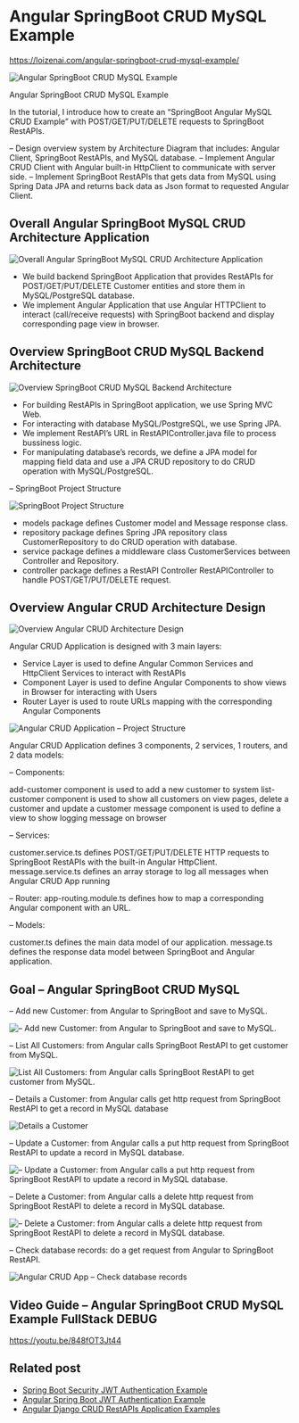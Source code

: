 # Angular SpringBoot CRUD MySQL Example

https://loizenai.com/angular-springboot-crud-mysql-example/

![Angular SpringBoot CRUD MySQL Example](https://loizenai.com/wp-content/uploads/2020/12/Angular-SpringBoot-CRUD-MySQL-Example.png)

Angular SpringBoot CRUD MySQL Example

 
In the tutorial, I introduce how to create an “SpringBoot Angular MySQL CRUD Example” with POST/GET/PUT/DELETE requests to SpringBoot RestAPIs.

– Design overview system by Architecture Diagram that includes: Angular Client, SpringBoot RestAPIs, and MySQL database.
– Implement Angular CRUD Client with Angular built-in HttpClient to communicate with server side.
– Implement SpringBoot RestAPIs that gets data from MySQL using Spring Data JPA and returns back data as Json format to requested Angular Client.

## Overall Angular SpringBoot MySQL CRUD Architecture Application

![Overall Angular SpringBoot MySQL CRUD Architecture Application](https://loizenai.com/wp-content/uploads/2020/06/Overall-Architecture-Angular-CRUD-Application-with-SpringBoot-Fullstack-Example.png)

- We build backend SpringBoot Application that provides RestAPIs for POST/GET/PUT/DELETE Customer entities and store them in MySQL/PostgreSQL database.
- We implement Angular Application that use Angular HTTPClient to interact (call/receive requests) with SpringBoot backend and display corresponding page view in browser.

## Overview SpringBoot CRUD MySQL Backend Architecture

![Overview SpringBoot CRUD MySQL Backend Architecture](https://loizenai.com/wp-content/uploads/2020/06/SpringBoot-RestAPIs-Backend-Architecture-Design.png)

- For building RestAPIs in SpringBoot application, we use Spring MVC Web.
- For interacting with database MySQL/PostgreSQL, we use Spring JPA.
- We implement RestAPI’s URL in RestAPIController.java file to process bussiness logic.
- For manipulating database’s records, we define a JPA model for mapping field data and use a JPA CRUD repository to do CRUD operation with MySQL/PostgreSQL.

– SpringBoot Project Structure

![SpringBoot Project Structure](https://loizenai.com/wp-content/uploads/2020/06/SpringBoot-Backend-Project-Structure.png)

- models package defines Customer model and Message response class.
- repository package defines Spring JPA repository class CustomerRepository to do CRUD operation with database.
- service package defines a middleware class CustomerServices between Controller and Repository.
- controller package defines a RestAPI Controller RestAPIController to handle POST/GET/PUT/DELETE request.

## Overview Angular CRUD Architecture Design

![Overview Angular CRUD Architecture Design](https://loizenai.com/wp-content/uploads/2020/06/Angular-CRUD-Application-Frontend-Design-Architecture.png)

Angular CRUD Application is designed with 3 main layers:

- Service Layer is used to define Angular Common Services and HttpClient Services to interact with RestAPIs
- Component Layer is used to define Angular Components to show views in Browser for interacting with Users
- Router Layer is used to route URLs mapping with the corresponding Angular Components

![Angular CRUD Application – Project Structure](https://loizenai.com/wp-content/uploads/2020/06/Angular-CRUD-Application-Project-Structure-1.png)

Angular CRUD Application defines 3 components, 2 services, 1 routers, and 2 data models:

– Components:

add-customer component is used to add a new customer to system
list-customer component is used to show all customers on view pages, delete a customer and update a customer
message component is used to define a view to show logging message on browser

– Services:

customer.service.ts defines POST/GET/PUT/DELETE HTTP requests to SpringBoot RestAPIs with the built-in Angular HttpClient.
message.service.ts defines an array storage to log all messages when Angular CRUD App running

– Router: app-routing.module.ts defines how to map a corresponding Angular component with an URL.

– Models:

customer.ts defines the main data model of our application.
message.ts defines the response data model between SpringBoot and Angular application.

## Goal – Angular SpringBoot CRUD MySQL

– Add new Customer: from Angular to SpringBoot and save to MySQL.

![– Add new Customer: from Angular to SpringBoot and save to MySQL.](https://loizenai.com/wp-content/uploads/2020/06/Angular-CRUD-App-Add-new-customers.png)

– List All Customers: from Angular calls SpringBoot RestAPI to get customer from MySQL.

![List All Customers: from Angular calls SpringBoot RestAPI to get customer from MySQL.](https://loizenai.com/wp-content/uploads/2020/06/Angular-CRUD-Application-List-All-Customer.png)


– Details a Customer: from Angular calls get http request from SpringBoot RestAPI to get a record in MySQL database

![Details a Customer](https://loizenai.com/wp-content/uploads/2020/06/Angular-CRUD-App-Details-a-Customer.png)

– Update a Customer: from Angular calls a put http request from SpringBoot RestAPI to update a record in MySQL database.

![– Update a Customer: from Angular calls a put http request from SpringBoot RestAPI to update a record in MySQL database.](https://loizenai.com/wp-content/uploads/2020/06/Angular-CRUD-Application-Update-a-Customer.png)

– Delete a Customer: from Angular calls a delete http request from SpringBoot RestAPI to delete a record in MySQL database.

![– Delete a Customer: from Angular calls a delete http request from SpringBoot RestAPI to delete a record in MySQL database.](https://loizenai.com/wp-content/uploads/2020/06/Angular-CRUD-App-Delete-a-Customer-successfully.png)

– Check database records: do a get request from Angular to SpringBoot RestAPI.

![Angular CRUD App – Check database records](https://loizenai.com/wp-content/uploads/2020/06/Angular-CRUD-App-Check-database-records.png)

## Video Guide – Angular SpringBoot CRUD MySQL Example FullStack DEBUG

https://youtu.be/848fOT3Jt44

## Related post

- [Spring Boot Security JWT Authentication Example](https://loizenai.com/spring-boot-security-jwt-authentication-example-mysql-postgresql-spring-jpa-restapis/)
- [Angular Spring Boot JWT Authentication Example](https://loizenai.com/angular-spring-boot-jwt-authentication-example-angular-6-8-9-spring-security-mysql-postgresql/)
- [Angular Django CRUD RestAPIs Application Examples](https://loizenai.com/angular-django-crud-restapis-application-examples-fullstack-angular-10-django-mysql-postgresql/)

